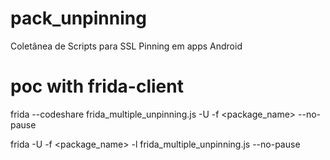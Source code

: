 # pack_unpinning
Coletânea de Scripts para SSL Pinning em apps Android

# poc with frida-client
frida --codeshare frida_multiple_unpinning.js -U -f <package_name> --no-pause

frida -U -f <package_name> -l frida_multiple_unpinning.js --no-pause
